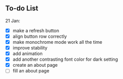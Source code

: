 ## To-do List 

21 Jan: 
- [x] make a refresh button
- [x] align button row correctly
- [x] make monochrome mode work all the time
- [x] improve stability
- [x] add animation 
- [x] add another contrasting font color for dark setting
- [x] create an about page
- [ ] fill an about page
